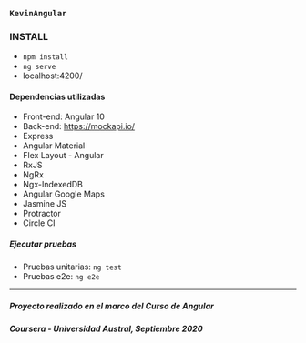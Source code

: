 ### `KevinAngular`

### INSTALL

- `npm install`
- `ng serve`
- localhost:4200/

#### Dependencias utilizadas

- Front-end: Angular 10
- Back-end: https://mockapi.io/
- Express
- Angular Material
- Flex Layout - Angular
- RxJS
- NgRx
- Ngx-IndexedDB
- Angular Google Maps
- Jasmine JS
- Protractor
- Circle CI

##### Ejecutar pruebas

- Pruebas unitarias: `ng test`
- Pruebas e2e: `ng e2e`

---
##### Proyecto realizado en el marco del Curso de Angular
##### Coursera - Universidad Austral, Septiembre 2020
